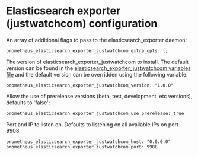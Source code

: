 # Elasticsearch exporter (justwatchcom) configuration

An array of additional flags to pass to the elasticsearch_exporter daemon:

    prometheus_elasticsearch_exporter_justwatchcom_extra_opts: []

The version of elasticsearch_exporter_justwatchcom to install. The default version can be found in the [elasticsearch_exporter_justwatchcom variables file](../vars/software/elasticsearch_exporter_justwatchcom.yml) and the default version can be overridden using the following variable:

    prometheus_elasticsearch_exporter_justwatchcom_version: "1.0.0"

Allow the use of prerelease versions (beta, test, development, etc versions), defaults to 'false':

    prometheus_elasticsearch_exporter_justwatchcom_use_prerelease: true

Port and IP to listen on. Defaults to listening on all available IPs on port 9908:

    prometheus_elasticsearch_exporter_justwatchcom_host: "0.0.0.0"
    prometheus_elasticsearch_exporter_justwatchcom_port: 9908
